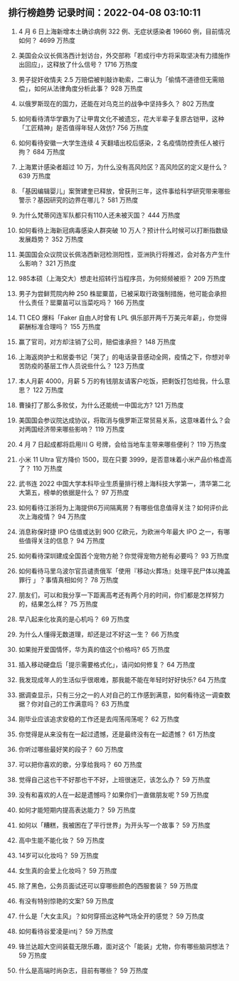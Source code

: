 
## 排行榜趋势 记录时间：2022-04-08 03:10:11
  
  1. 4 月 6 日上海新增本土确诊病例 322 例、无症状感染者 19660 例，目前情况如何？ 4699 万热度
    
  2. 美国会众议长佩洛西计划访台，外交部称「若成行中方将采取坚决有力措施作出回应」，这释放了什么信号？ 1716 万热度
    
  3. 男子捉奸收情夫 2.5 万赔偿被判敲诈勒索，二审认为「偷情不道德但无需赔偿」，如何从法律角度分析此事？ 928 万热度
    
  4. 以俄罗斯现在的国力，还能在对乌克兰的战争中坚持多久？ 802 万热度
    
  5. 如何看待清华学霸为了让甲胄文化不被遗忘，花大半辈子复原古铠甲，这种「工匠精神」是否值得年轻人效仿? 756 万热度
    
  6. 如何看待安徽一大学生连续 4 天翻墙出校后感染，2 名疫情防控责任人被行拘？ 684 万热度
    
  7. 上海累计感染者超过 10 万，为什么没有高风险区？高风险区的定义是什么？ 639 万热度
    
  8. 「基因编辑婴儿」案贺建奎已释放，曾获刑三年，这件事给科学研究带来哪些警示？基因研究的边界在哪儿？ 581 万热度
    
  9. 为什么梵蒂冈连军队都只有110人还未被灭国？ 444 万热度
    
  10. 如何看待上海新冠病毒感染人群突破 10 万人？预计什么时候可以打断指数级发展趋势？ 352 万热度
    
  11. 美国国会众议院议长佩洛西新冠检测阳性，亚洲执行将推迟，会对各方产生什么影响？ 321 万热度
    
  12. 985本硕（上海交大）想走社招转行当程序员，为何频频被拒？ 209 万热度
    
  13. 男子为尝鲜荒院内种 250 株罂粟苗，已被采取行政强制措施，他可能会承担什么责任？罂粟苗可以当菜吃吗？ 166 万热度
    
  14. T1 CEO 爆料「Faker 自由人时曾有 LPL 俱乐部开两千万美元年薪」，你觉得薪酬标准合理吗？ 155 万热度
    
  15. 赢了官司，对方却注销了公司，赔偿谁承担？ 148 万热度
    
  16. 上海返岗护士和居委书记「哭了」的电话录音感动全网，疫情之下，你想对辛苦防疫的基层工作人员说些什么？ 123 万热度
    
  17. 本人月薪 4000，月薪 5 万的有钱朋友请客户吃饭，把剩饭打包给我，什么意思？ 122 万热度
    
  18. 曹操打了那么多败仗，为什么还能统一中国北方? 121 万热度
    
  19. 美国国会参议院达成协议，将取消与俄罗斯正常贸易关系，这意味着什么？会对两国经济带来哪些影响？ 119 万热度
    
  20. 4 月 7 日起成都将启用川 G 号牌，会给当地车主带来哪些便利？ 119 万热度
    
  21. 小米 11 Ultra 官方降价 1500，现在只要 3999，是否意味着小米产品价格虚高了？ 110 万热度
    
  22. 武书连 2022 中国大学本科毕业生质量排行榜上海科技大学第一，清华第二北大第五，榜单的依据是什么？ 97 万热度
    
  23. 如何看待江浙将为上海提供6万间隔离房？有哪些信息值得关注？如何评价此次上海疫情？ 94 万热度
    
  24. 消息称保时捷 IPO 估值或达到 900 亿欧元，为欧洲今年最大 IPO 之一，有哪些值得关注的信息？ 94 万热度
    
  25. 如何看待深圳建成全国首个宠物方舱？你觉得宠物方舱有必要吗？ 93 万热度
    
  26. 如何看待马里乌波尔官员谴责俄军「使用『移动火葬场』处理平民尸体以掩盖罪行 」？事情真相如何？ 78 万热度
    
  27. 朋友们，可以和我分享一下距离高考还有两个月的时间，你们都是怎样努力的，结果怎么样？ 75 万热度
    
  28. 早八起来化妆真的是心机吗？ 69 万热度
    
  29. 为什么人懂得无数道理，却还是过不好这一生？ 66 万热度
    
  30. 如果抛开爱国情怀，华为真的值这个价格吗? 65 万热度
    
  31. 插入移动硬盘后「提示需要格式化」，请问如何修复？ 64 万热度
    
  32. 我发现成年人的生活似乎很艰难，那我能不能在年轻时好好快乐? 64 万热度
    
  33. 据调查显示，只有三分之一的人对自己的工作感到满意，如何看待这一调查数据？你对自己的工作满意吗？ 63 万热度
    
  34. 刚毕业应该追求安稳的工作还是去闯荡闯荡呢？ 62 万热度
    
  35. 你觉得是从来没有在一起过遗憾，还是最终没有在一起遗憾？ 61 万热度
    
  36. 你听过哪些最好笑的段子？ 60 万热度
    
  37. 可以把你喜欢的歌，分享给我吗？ 60 万热度
    
  38. 觉得自己这也干不好那也干不好，上班很迷茫，该怎么办？ 59 万热度
    
  39. 没有和喜欢的人在一起是遗憾吗？如果你们一直做朋友呢 ​​​? 59 万热度
    
  40. 如何才能短期内提高表达能力？ 59 万热度
    
  41. 如何以「糟糕，我被困在了平行世界」为开头写一个故事？ 59 万热度
    
  42. 高中生能不能化妆？ 59 万热度
    
  43. 14岁可以化妆吗？ 59 万热度
    
  44. 女生真的会爱上化妆吗？ 59 万热度
    
  45. 除了黑色，公务员面试还可以穿哪些颜色的西服套装？ 59 万热度
    
  46. 有没有特别惊艳的文案? 59 万热度
    
  47. 什么是「大女主风」？如何穿搭出这种气场全开的感觉？ 59 万热度
    
  48. 如何看待谷爱凌是intj？ 59 万热度
    
  49. 锋兰达超大空间装载无限乐趣，面对这个「能装」尤物，你有哪些脑洞想法？ 59 万热度
    
  50. 什么是高端时尚杂志，目前有哪些？ 59 万热度
    